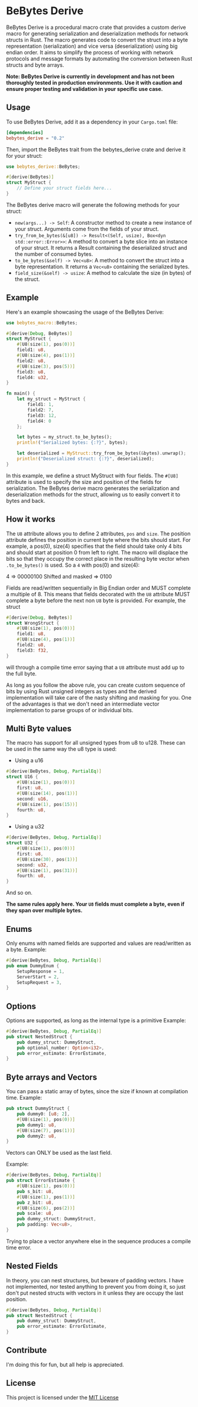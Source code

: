 # BeBytes Derive

BeBytes Derive is a procedural macro crate that provides a custom derive macro for generating serialization and deserialization methods for network structs in Rust. The macro generates code to convert the struct into a byte representation (serialization) and vice versa (deserialization) using big endian order. It aims to simplify the process of working with network protocols and message formats by automating the conversion between Rust structs and byte arrays.

**Note: BeBytes Derive is currently in development and has not been thoroughly tested in production environments. Use it with caution and ensure proper testing and validation in your specific use case.**

## Usage

To use BeBytes Derive, add it as a dependency in your `Cargo.toml` file:

```toml
[dependencies]
bebytes_derive = "0.2"
```

Then, import the BeBytes trait from the bebytes_derive crate and derive it for your struct:

```rust
use bebytes_derive::BeBytes;

#[derive(BeBytes)]
struct MyStruct {
    // Define your struct fields here...
}
```

The BeBytes derive macro will generate the following methods for your struct:

- `new(args...) -> Self`: A constructor method to create a new instance of your struct. Arguments come from the fields of your struct.
- `try_from_be_bytes(&[u8]) -> Result<(Self, usize), Box<dyn std::error::Error>>`: A method to convert a byte slice into an instance of your struct. It returns a Result containing the deserialized struct and the number of consumed bytes.
- `to_be_bytes(&self) -> Vec<u8>`: A method to convert the struct into a byte representation. It returns a `Vec<u8>` containing the serialized bytes.
- `field_size(&self) -> usize`: A method to calculate the size (in bytes) of the struct.

## Example

Here's an example showcasing the usage of the BeBytes Derive:

```rust
use bebytes_macro::BeBytes;

#[derive(Debug, BeBytes)]
struct MyStruct {
    #[U8(size(1), pos(0))]
    field1: u8,
    #[U8(size(4), pos(1))]
    field2: u8,
    #[U8(size(3), pos(5))]
    field3: u8,
    field4: u32,
}

fn main() {
    let my_struct = MyStruct {
        field1: 1,
        field2: 7,
        field3: 12,
        field4: 0
    };

    let bytes = my_struct.to_be_bytes();
    println!("Serialized bytes: {:?}", bytes);

    let deserialized = MyStruct::try_from_be_bytes(&bytes).unwrap();
    println!("Deserialized struct: {:?}", deserialized);
}
```

In this example, we define a struct MyStruct with four fields. The `#[U8]` attribute is used to specify the size and position of the fields for serialization. The BeBytes derive macro generates the serialization and deserialization methods for the struct, allowing us to easily convert it to bytes and back.

## How it works

The `U8` attribute allows you to define 2 attributes, `pos` and `size`. The position attribute defines the position in current byte where the bits should start. For example, a pos(0), size(4) specifies that the field should take only 4 bits and should start at position 0 from left to right. The macro will displace the bits so that they occupy the correct place in the resulting byte vector when `.to_be_bytes()` is used. So a `4` with pos(0) and size(4):

4 => 00000100
Shifted and masked => 0100

Fields are read/written sequentially in Big Endian order and MUST complete a multiple of 8.
This means that fields decorated with the `U8` attribute MUST complete a byte before the next non `U8` byte is provided. For example, the struct

```rust
#[derive(Debug, BeBytes)]
struct WrongStruct {
    #[U8(size(1), pos(0))]
    field1: u8,
    #[U8(size(4), pos(1))]
    field2: u8,
    field3: f32,
}
```

will through a compile time error saying that a `U8` attribute must add up to the full byte.

As long as you follow the above rule, you can create custom sequence of bits by using Rust unsigned integers as types and the derived implementation will take care of the nasty shifting and masking for you.
One of the advantages is that we don't need an intermediate vector implementation to parse groups of or individual bits.

## Multi Byte values

The macro has support for all unsigned types from u8 to u128. These can be used in the same way the u8 type is used:

- Using a u16

```rust
#[derive(BeBytes, Debug, PartialEq)]
struct U16 {
    #[U8(size(1), pos(0))]
    first: u8,
    #[U8(size(14), pos(1))]
    second: u16,
    #[U8(size(1), pos(15))]
    fourth: u8,
}
```

- Using a u32

```rust
#[derive(BeBytes, Debug, PartialEq)]
struct U32 {
    #[U8(size(1), pos(0))]
    first: u8,
    #[U8(size(30), pos(1))]
    second: u32,
    #[U8(size(1), pos(31))]
    fourth: u8,
}
```

And so on.

**The same rules apply here. Your `U8` fields must complete a byte, even if they span over multiple bytes.**

## Enums

Only enums with named fields are supported and values are read/written as a byte.
Example:

```rust
#[derive(BeBytes, Debug, PartialEq)]
pub enum DummyEnum {
    SetupResponse = 1,
    ServerStart = 2,
    SetupRequest = 3,
}
```

## Options

Options are supported, as long as the internal type is a primitive
Example:

```rust
#[derive(BeBytes, Debug, PartialEq)]
pub struct NestedStruct {
    pub dummy_struct: DummyStruct,
    pub optional_number: Option<i32>,
    pub error_estimate: ErrorEstimate,
}
```

## Byte arrays and Vectors

You can pass a static array of bytes, since the size if known at compilation time.
Example:

```rust
pub struct DummyStruct {
    pub dummy0: [u8; 2],
    #[U8(size(1), pos(0))]
    pub dummy1: u8,
    #[U8(size(7), pos(1))]
    pub dummy2: u8,
}
```

Vectors can ONLY be used as the last field.

Example:

```rust
#[derive(BeBytes, Debug, PartialEq)]
pub struct ErrorEstimate {
    #[U8(size(1), pos(0))]
    pub s_bit: u8,
    #[U8(size(1), pos(1))]
    pub z_bit: u8,
    #[U8(size(6), pos(2))]
    pub scale: u8,
    pub dummy_struct: DummyStruct,
    pub padding: Vec<u8>,
}
```

Trying to place a vector anywhere else in the sequence produces a compile time error.

## Nested Fields

In theory, you can nest structures, but beware of padding vectors. I have not implemented, nor tested anything to prevent you from doing it, so just don't put nested structs with vectors in it unless they are occupy the last position.

```rust
#[derive(BeBytes, Debug, PartialEq)]
pub struct NestedStruct {
    pub dummy_struct: DummyStruct,
    pub error_estimate: ErrorEstimate,
}
```

## Contribute

I'm doing this for fun, but all help is appreciated.

## License

This project is licensed under the [MIT License](https://mit-license.org/)
